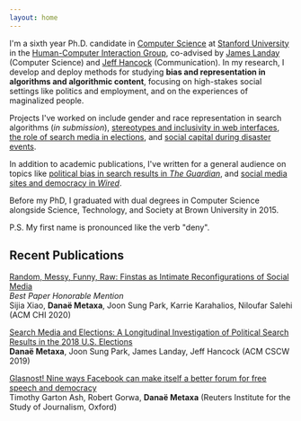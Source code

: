 ```yaml
---
layout: home
---
```


I'm a sixth year Ph.D. candidate in [Computer Science][cs] at [Stanford University][stanford] in the [Human-Computer Interaction Group][hci], co-advised by [James Landay][landay] (Computer Science) and [Jeff Hancock][hancock] (Communication). In my research, I develop and deploy methods for studying **bias and representation in algorithms and algorithmic content**, focusing on high-stakes social settings like politics and employment, and on the experiences of maginalized people. 

[cs]: http://www-cs.stanford.edu/
[stanford]: https://www.stanford.edu/
[hci]:http://hci.stanford.edu/
[hancock]: http://jeff-hancock.com
[landay]: https://profiles.stanford.edu/james-landay

Projects I've worked on include gender and race representation in search algorithms (_in submission_), [stereotypes and inclusivity in web interfaces][gender-inclusive], [the role of search media in elections][search media], and [social capital during disaster events][disasters].

[search media]: https://dl.acm.org/doi/abs/10.1145/3359231
[disasters]: https://dl.acm.org/citation.cfm?id=3274391
[gender-inclusive]: https://dl.acm.org/citation.cfm?id=3173574.3174188

In addition to academic publications, I've written for a general audience on topics like [political bias in search results in _The Guardian_][guardian], and [social media sites and democracy in _Wired_][wired]. 

[wired]: https://www.wired.co.uk/article/how-to-fix-facebook
[guardian]:https://www.theguardian.com/commentisfree/2018/sep/06/google-search-results-rigged-news-donald-trump

Before my PhD, I graduated with dual degrees in Computer Science alongside Science, Technology, and Society at Brown University in 2015. 

P.S. My first name is pronounced like the verb "deny". 

## Recent Publications
[Random, Messy, Funny, Raw: Finstas as Intimate Reconfigurations of Social Media][finsta]\
_Best Paper Honorable Mention_\
Sijia Xiao, **Danaë Metaxa**, Joon Sung Park, Karrie Karahalios, Niloufar Salehi (ACM CHI 2020)

[Search Media and Elections: A Longitudinal Investigation of Political Search Results in the 2018 U.S. Elections][search media]\
**Danaë Metaxa**, Joon Sung Park, James Landay, Jeff Hancock (ACM CSCW 2019)

[Glasnost! Nine ways Facebook can make itself a better forum for free speech and democracy][glasnost]\
Timothy Garton Ash, Robert Gorwa, **Danaë Metaxa** (Reuters Institute for the Study of Journalism, Oxford)

[glasnost]: https://reutersinstitute.politics.ox.ac.uk/our-research/glasnost-nine-ways-facebook-can-make-itself-better-forum-free-speech-and-democracy
[finsta]: https://dl.acm.org/doi/fullHtml/10.1145/3313831.3376424